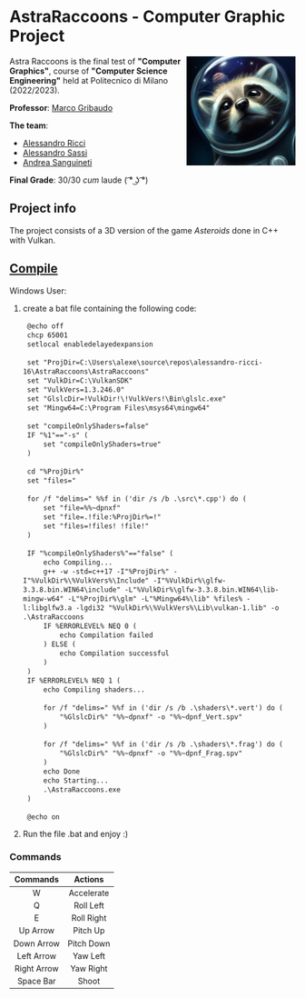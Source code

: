 # AstraRaccoons - Computer Graphic Project

<img src="textures/icon.png" width=192px height=192px align="right"  alt="AstraRaccoons Logo"/>

Astra Raccoons is the final test of **"Computer Graphics"**, course of **"Computer Science Engineering"** 
held at Politecnico di Milano (2022/2023). <br />

**Professor**: [Marco Gribaudo](http://gribaudo.faculty.polimi.it/)

**The team**: 
- [Alessandro Ricci](https://github.com/alessandro-ricci-16)
- [Alessandro Sassi](https://github.com/AleSassi)
- [Andrea Sanguineti](https://github.com/AndreaNeti)

**Final Grade**: 30/30 *cum* laude ( ͡° ͜ʖ ͡°)

## Project info
The project consists of a 3D version of the game *Asteroids* done in C++ with Vulkan.

## [Compile](https://media.licdn.com/dms/image/C4E03AQFkRf6_tRxaIg/profile-displayphoto-shrink_800_800/0/1517599267364?e=1713398400&v=beta&t=dL4Ahw6dhMU5JU5sY-gVuBVWVUrgJQGw932EW2Y6D2w)

Windows User:

1. create a bat file containing the following code:

   ```
    @echo off
	chcp 65001
	setlocal enabledelayedexpansion
	
	set "ProjDir=C:\Users\alexe\source\repos\alessandro-ricci-16\AstraRaccoons\AstraRaccoons"
	set "VulkDir=C:\VulkanSDK"
	set "VulkVers=1.3.246.0"
	set "GlslcDir=!VulkDir!\!VulkVers!\Bin\glslc.exe"
	set "Mingw64=C:\Program Files\msys64\mingw64"
	
	set "compileOnlyShaders=false"
	IF "%1"=="-s" (
	    set "compileOnlyShaders=true"
	)
	
	cd "%ProjDir%"
	set "files="
	
	for /f "delims=" %%f in ('dir /s /b .\src\*.cpp') do (
	    set "file=%%~dpnxf"
	    set "file=.!file:%ProjDir%=!"
	    set "files=!files! !file!"
	)
	
	IF "%compileOnlyShaders%"=="false" (
		echo Compiling...
		g++ -w -std=c++17 -I"%ProjDir%" -I"%VulkDir%\%VulkVers%\Include" -I"%VulkDir%\glfw-3.3.8.bin.WIN64\include" -L"%VulkDir%\glfw-3.3.8.bin.WIN64\lib-mingw-w64" -L"%ProjDir%\glm" -L"%Mingw64%\lib" %files% -l:libglfw3.a -lgdi32 "%VulkDir%\%VulkVers%\Lib\vulkan-1.lib" -o .\AstraRaccoons
		IF %ERRORLEVEL% NEQ 0 (
			echo Compilation failed
		) ELSE (
			echo Compilation successful
		)
	)
	IF %ERRORLEVEL% NEQ 1 (    
	    echo Compiling shaders...
	
	    for /f "delims=" %%f in ('dir /s /b .\shaders\*.vert') do (
	        "%GlslcDir%" "%%~dpnxf" -o "%%~dpnf_Vert.spv"
	    )
	
	    for /f "delims=" %%f in ('dir /s /b .\shaders\*.frag') do (
	        "%GlslcDir%" "%%~dpnxf" -o "%%~dpnf_Frag.spv"
	    )
	    echo Done
	    echo Starting...
	    .\AstraRaccoons.exe
	)
	
	@echo on
	```

2. Run the file .bat and enjoy :)

### Commands

|   Commands    |   Actions    |
|:-------------:|:------------:|
|       W       |  Accelerate  |
|       Q       |   Roll Left  |
|       E       |  Roll Right  |
|    Up Arrow   |   Pitch Up   |
|   Down Arrow  |  Pitch Down  |
|   Left Arrow  |   Yaw Left   |
|  Right Arrow  |   Yaw Right  |
|   Space Bar   |    Shoot     |






